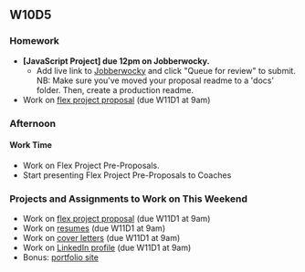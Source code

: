 ## W10D5
### Homework
* **[JavaScript Project] due 12pm on Jobberwocky.**
  * Add live link to [Jobberwocky][Jobberwocky] and click "Queue for review" to submit. NB: Make sure you've moved your proposal readme to a 'docs' folder. Then, create a production readme.
* Work on [flex project proposal][flex-sample-proposal] (due W11D1 at 9am)

### Afternoon

#### Work Time
* Work on Flex Project Pre-Proposals.
* Start presenting Flex Project Pre-Proposals to Coaches

### Projects and Assignments to Work on This Weekend
* Work on [flex project proposal][flex-sample-proposal] (due W11D1 at 9am)
* Work on [resumes][resume] (due W11D1 at 9am)
* Work on [cover letters][cover-letter] (due W11D1 at 9am)
* Work on [LinkedIn profile][linkedin] (due W11D1 at 9am)
* Bonus: [portfolio site][portfolio]

<!-- LINKS -->
<!-- Job Search Projects -->

[portfolio]: ../application-materials/portfolio/portfolio.md
<!-- Internal Resources -->
[Jobberwocky]: http://progress.appacademy.io/jobberwocky

[resume]: https://github.com/appacademy/sf-job-search-curriculum/blob/master/application-materials/resume/resume.md
[linkedin]: https://github.com/appacademy/sf-job-search-curriculum/blob/master/application-materials/linkedin/linkedin.md
[cover-letter]: ../application-materials/cover-letter/cover-letter.md

[flex-sample-proposal]: https://github.com/appacademy/sf-job-search-curriculum/blob/master/projects/flex-project/flex-sample-proposal2/README.md
